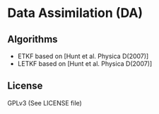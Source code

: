 Data Assimilation (DA)
========================

Algorithms
------------

- ETKF based on [Hunt et al. Physica D(2007)]
- LETKF based on [Hunt et al. Physica D(2007)]

License
--------
GPLv3 (See LICENSE file)
